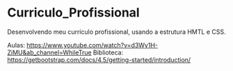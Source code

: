 # Curriculo_Profissional
Desenvolvendo meu currículo profissional, usando a estrutura HMTL e CSS.

Aulas: https://www.youtube.com/watch?v=d3Wy1H-ZiMU&ab_channel=WhileTrue
Biblioteca: https://getbootstrap.com/docs/4.5/getting-started/introduction/

